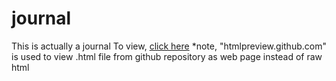 # journal
This is actually a journal
To view, [click here](http://htmlpreview.github.com/?)
*note, "htmlpreview.github.com" is used to view .html file from github repository as web page instead of raw html
